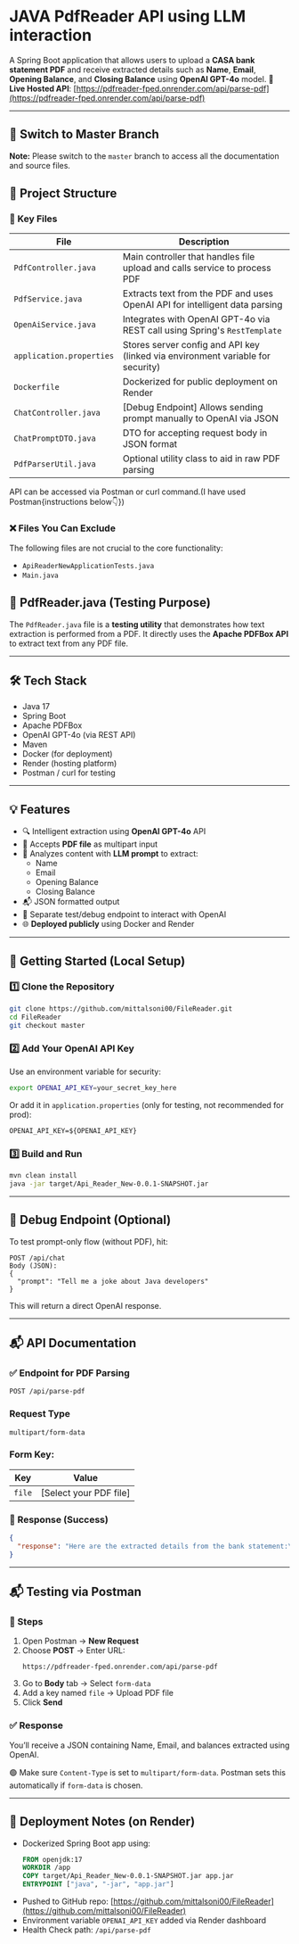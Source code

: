 # JAVA PdfReader API using LLM interaction
A Spring Boot application that allows users to upload a **CASA bank statement PDF** and receive extracted details such as **Name**, **Email**, **Opening Balance**, and **Closing Balance** using **OpenAI GPT-4o** model.
🔗 **Live Hosted API**: [https://pdfreader-fped.onrender.com/api/parse-pdf](https://pdfreader-fped.onrender.com/api/parse-pdf)

---
## 📌 Switch to Master Branch  
**Note:** Please switch to the `master` branch to access all the documentation and source files.  

## 📂 Project Structure

### 🔹 Key Files

| File | Description |
|------|-------------|
| `PdfController.java` | Main controller that handles file upload and calls service to process PDF |
| `PdfService.java` | Extracts text from the PDF and uses OpenAI API for intelligent data parsing |
| `OpenAiService.java` | Integrates with OpenAI GPT-4o via REST call using Spring's `RestTemplate` |
| `application.properties` | Stores server config and API key (linked via environment variable for security) |
| `Dockerfile` | Dockerized for public deployment on Render |
| `ChatController.java` | [Debug Endpoint] Allows sending prompt manually to OpenAI via JSON |
| `ChatPromptDTO.java` | DTO for accepting request body in JSON format |
| `PdfParserUtil.java` | Optional utility class to aid in raw PDF parsing |

API can be accessed via Postman or curl command.(I have used Postman{instructions below👇})


### ❌ Files You Can Exclude  
The following files are not crucial to the core functionality:  
- `ApiReaderNewApplicationTests.java`  
- `Main.java`  

## 🧪 PdfReader.java (Testing Purpose)  
The `PdfReader.java` file is a **testing utility** that demonstrates how text extraction is performed from a PDF. It directly uses the **Apache PDFBox API** to extract text from any PDF file.  

---

## 🛠️ Tech Stack

- Java 17
- Spring Boot
- Apache PDFBox
- OpenAI GPT-4o (via REST API)
- Maven
- Docker (for deployment)
- Render (hosting platform)
- Postman / curl for testing

---
## 💡 Features

- 🔍 Intelligent extraction using **OpenAI GPT-4o** API
- 📄 Accepts **PDF file** as multipart input
- 🧠 Analyzes content with **LLM prompt** to extract:
  - Name
  - Email
  - Opening Balance
  - Closing Balance
- 📬 JSON formatted output
- 🧪 Separate test/debug endpoint to interact with OpenAI
- 🌐 **Deployed publicly** using Docker and Render

---

## 🚀 Getting Started (Local Setup)

### 1️⃣ Clone the Repository

```bash
git clone https://github.com/mittalsoni00/FileReader.git
cd FileReader
git checkout master
```

### 2️⃣ Add Your OpenAI API Key

Use an environment variable for security:
```bash
export OPENAI_API_KEY=your_secret_key_here
```

Or add it in `application.properties` (only for testing, not recommended for prod):
```properties
OPENAI_API_KEY=${OPENAI_API_KEY}
```

### 3️⃣ Build and Run

```bash
mvn clean install
java -jar target/Api_Reader_New-0.0.1-SNAPSHOT.jar
```

---

## 🧪 Debug Endpoint (Optional)

To test prompt-only flow (without PDF), hit:

```
POST /api/chat
Body (JSON):
{
  "prompt": "Tell me a joke about Java developers"
}
```

This will return a direct OpenAI response.

---



## 📬 API Documentation

### ✅ Endpoint for PDF Parsing

```
POST /api/parse-pdf
```

### Request Type
`multipart/form-data`

### Form Key:
| Key | Value |
|-----|-------|
| `file` | [Select your PDF file] |

### 🔁 Response (Success)

```json
{
  "response": "Here are the extracted details from the bank statement:\n\n- Name: John Doe\n- Email: johndoe@example.com\n- Opening Balance: $5,000\n- Closing Balance: $6,500"
}
```

---

## 📬 Testing via Postman

### 📌 Steps

1. Open Postman → **New Request**
2. Choose **POST** → Enter URL:
   ```
   https://pdfreader-fped.onrender.com/api/parse-pdf
   ```
3. Go to **Body** tab → Select `form-data`
4. Add a key named `file` → Upload PDF file
5. Click **Send**

### ✅ Response
You’ll receive a JSON containing Name, Email, and balances extracted using OpenAI.

🟢 Make sure `Content-Type` is set to `multipart/form-data`. Postman sets this automatically if `form-data` is chosen.

---

## 🐳 Deployment Notes (on Render)

- Dockerized Spring Boot app using:
  ```dockerfile
  FROM openjdk:17
  WORKDIR /app
  COPY target/Api_Reader_New-0.0.1-SNAPSHOT.jar app.jar
  ENTRYPOINT ["java", "-jar", "app.jar"]
  ```
- Pushed to GitHub repo: [https://github.com/mittalsoni00/FileReader](https://github.com/mittalsoni00/FileReader)
- Environment variable `OPENAI_API_KEY` added via Render dashboard
- Health Check path: `/api/parse-pdf`



